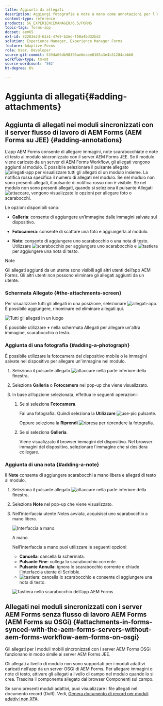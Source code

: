 ```yaml
---
title: Aggiunta di allegati
description: Aggiungi fotografie e note a mano come annotazioni per l’attività nell’app AEM Forms
content-type: reference
products: SG_EXPERIENCEMANAGER/6.5/FORMS
topic-tags: forms-app
docset: aem65
exl-id: 82282e2d-63a1-47e9-b2ec-f50a4bd32bd3
solution: Experience Manager, Experience Manager Forms
feature: Adaptive Forms
role: User, Developer
source-git-commit: 539da06db98395ae6eaee8103a3e4b31204abbb8
workflow-type: tm+mt
source-wordcount: '562'
ht-degree: 0%

---
```


# Aggiunta di allegati{#adding-attachments}

## Aggiunta di allegati nei moduli sincronizzati con il server flusso di lavoro di AEM Forms (AEM Forms su JEE) {#adding-annotations}

L’app AEM Forms consente di allegare immagini, note scarabocchiate e note di testo al modulo sincronizzato con il server AEM Forms JEE. Se il modulo viene caricato da un server di AEM Forms Workflow, gli allegati vengono aggiunti al modulo. È possibile selezionare il pulsante allegato ![allegati-app](assets/attachments-app.png) per visualizzare tutti gli allegati di un modulo insieme. La notifica rossa specifica il numero di allegati nel modulo. Se nel modulo non sono presenti allegati, il pulsante di notifica rosso non è visibile. Se nel modulo non sono presenti allegati, quando si seleziona il pulsante Allegati ![attaccare](assets/attch.png), vengono visualizzate le opzioni per allegare foto o scarabocchi.

Le opzioni disponibili sono:

* **Galleria**: consente di aggiungere un’immagine dalle immagini salvate sul dispositivo.

* **Fotocamera**: consente di scattare una foto e aggiungerla al modulo.

* **Note**: consente di aggiungere uno scarabocchio o una nota di testo. Utilizzare ![scarabocchio](assets/scribble.png) per aggiungere uno scarabocchio e ![tastiera](assets/keyboard.png) per aggiungere una nota di testo.

>[!NOTE]
>
>Gli allegati aggiunti da un utente sono visibili agli altri utenti dell’app AEM Forms. Gli altri utenti non possono eliminare gli allegati aggiunti da un utente.
>

### Schermata Allegato {#the-attachments-screen}

Per visualizzare tutti gli allegati in una posizione, selezionare ![allegati-app](assets/attachments-app.png). È possibile aggiungere, rinominare ed eliminare allegati qui.

![Tutti gli allegati in un luogo](assets/attachments-screen.png)

È possibile utilizzare **+** nella schermata Allegati per allegare un&#39;altra immagine, scarabocchio o testo.

### Aggiunta di una fotografia {#adding-a-photograph}

È possibile utilizzare la fotocamera del dispositivo mobile o le immagini salvate nel dispositivo per allegare un&#39;immagine nel modulo.

1. Seleziona il pulsante allegato ![attaccare](assets/attch.png) nella parte inferiore della finestra.
1. Seleziona **Galleria** o **Fotocamera** nel pop-up che viene visualizzato.
1. In base all’opzione selezionata, effettua le seguenti operazioni:

   1. Se si seleziona **Fotocamera**.

      Fai una fotografia. Quindi seleziona la **Utilizzare** ![use-pic](assets/use-pic.png) pulsante.

      Oppure seleziona la **Riprendi** ![ripresa](assets/retake.png) per riprendere la fotografia.

   1. Se si seleziona **Galleria**.

      Viene visualizzato il browser immagini del dispositivo. Nel browser immagini del dispositivo, selezionare l&#39;immagine che si desidera collegare.

### Aggiunta di una nota {#adding-a-note}

Il **Note** consente di aggiungere scarabocchi a mano libera e allegati di testo al modulo.

1. Seleziona il pulsante allegato ![attaccare](assets/attch.png) nella parte inferiore della finestra.
1. Seleziona **Note** nel pop-up che viene visualizzato.
1. Nell’interfaccia utente Notes avviata, acquisisci uno scarabocchio a mano libera.

   ![Interfaccia a mano](assets/scribble-ui.png)

   A mano

   Nell’interfaccia a mano puoi utilizzare le seguenti opzioni:

   * **Cancella**: cancella la schermata.
   * **Pulsante Fine**: collega lo scarabocchio corrente.
   * **Pulsante Annulla**: ignora lo scarabocchio corrente e chiude l’interfaccia utente di Scribble.
   * ![tastiera](assets/keyboard.png): cancella lo scarabocchio e consente di aggiungere una nota di testo.

   ![Tastiera nello scarabocchio dell’app AEM Forms](assets/keyboard-inapp.png)

## Allegati nei moduli sincronizzati con i server AEM Forms senza flusso di lavoro AEM Forms (AEM Forms su OSGi) {#attachments-in-forms-synced-with-the-aem-forms-servers-without-aem-forms-workflow-aem-forms-on-osgi}

Gli allegati per i moduli mobili sincronizzati con i server AEM Forms OSGi funzionano in modo simile ai server AEM Forms JEE.

Gli allegati a livello di modulo non sono supportati per i moduli adattivi caricati nell’app da un server OSGi di AEM Forms. Per allegare immagini o note di testo, attivare gli allegati a livello di campo nel modulo quando lo si crea. Trascina il componente allegato dal browser Componenti sul campo.

Se sono presenti moduli adattivi, puoi visualizzare i file allegati nel documento record (DoR). Vedi, [Genera documento di record per moduli adattivi non XFA](../../forms/using/generate-document-of-record-for-non-xfa-based-adaptive-forms.md).
